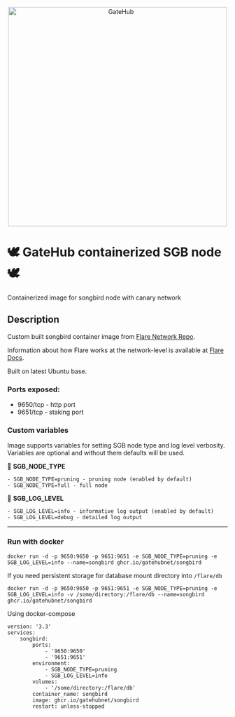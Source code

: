 <p align="center">
    <a href="https://gatehub.net">
      <img src="https://cdn.gatehub.net/img/gatehub_logo_blue.svg" alt="GateHub"/ width="500px">
    </a>
</p>

# 🕊️ **GateHub containerized SGB node** 🕊️
Containerized image for songbird node with canary network

## **Description**

Custom built songbird container image from [Flare Network Repo](https://gitlab.com/flarenetwork/flare).

Information about how Flare works at the network-level is available at [Flare Docs](https://docs.flare.network/en/).

Built on latest Ubuntu base. 

### **Ports exposed:**
- 9650/tcp - http port
- 9651/tcp - staking port


### **Custom variables**
Image supports variables for setting SGB node type and log level verbosity. Variables are optional and without them defaults will be used.

🔵 **SGB_NODE_TYPE**
```
- SGB_NODE_TYPE=pruning - pruning node (enabled by default)
- SGB_NODE_TYPE=full - full node
```

🔵 **SGB_LOG_LEVEL**
```
- SGB_LOG_LEVEL=info - informative log output (enabled by default)
- SGB_LOG_LEVEL=debug - detailed log output
```
---
### **Run with docker**
```
docker run -d -p 9650:9650 -p 9651:9651 -e SGB_NODE_TYPE=pruning -e SGB_LOG_LEVEL=info --name=songbird ghcr.io/gatehubnet/songbird
```
If you need persistent storage for database mount directory into `/flare/db`

```
docker run -d -p 9650:9650 -p 9651:9651 -e SGB_NODE_TYPE=pruning -e SGB_LOG_LEVEL=info -v /some/directory:/flare/db --name=songbird ghcr.io/gatehubnet/songbird
```
Using docker-compose
```
version: '3.3'
services:
    songbird:
        ports:
            - '9650:9650'
            - '9651:9651'
        environment:
            - SGB_NODE_TYPE=pruning
            - SGB_LOG_LEVEL=info
        volumes:
            - '/some/directory:/flare/db'
        container_name: songbird
        image: ghcr.io/gatehubnet/songbird
        restart: unless-stopped
```
